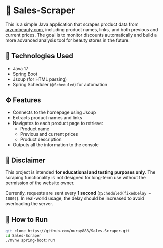 # 💄 Sales-Scraper

This is a simple Java application that scrapes product data from [arzumbeauty.com](https://arzumbeauty.com/), including product names, links, and both previous and current prices. The goal is to monitor discounts automatically and build a more advanced analysis tool for beauty stores in the future.

## 🚀 Technologies Used

- Java 17
- Spring Boot
- Jsoup (for HTML parsing)
- Spring Scheduler (`@Scheduled`) for automation

## ⚙️ Features

- Connects to the homepage using Jsoup
- Extracts product names and links
- Navigates to each product page to retrieve:
  - Product name
  - Previous and current prices
  - Product description
- Outputs all the information to the console

## 📌 Disclaimer

This project is intended **for educational and testing purposes only**. The scraping functionality is not designed for long-term use without the permission of the website owner.

Currently, requests are sent every **1 second** (`@Scheduled(fixedDelay = 1000)`). In real-world usage, the delay should be increased to avoid overloading the server.

## 📂 How to Run

```bash
git clone https://github.com/nuray888/Sales-Scraper.git
cd Sales-Scraper
./mvnw spring-boot:run
